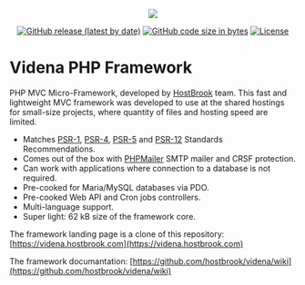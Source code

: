 <p align="center"><a href="https://videna.hostbrook.com" target="_blank"><img src="https://videna.hostbrook.com/img/videna-logo-green.png"></a></p>
<p align="center">
<a href="https://github.com/hostbrook/videna"><img alt="GitHub release (latest by date)" src="https://img.shields.io/github/v/release/hostbrook/videna"></a>
<a href="https://github.com/hostbrook/videna-fwk"><img alt="GitHub code size in bytes" src="https://img.shields.io/github/languages/code-size/hostbrook/videna-fwk"></a>
<a href="https://github.com/hostbrook/videna"><img alt="License" src="https://img.shields.io/github/license/hostbrook/videna"></a>
</p>

# Videna PHP Framework

PHP MVC Micro-Framework, developed by [HostBrook](https://hostbrook.com) team.
This fast and lightweight MVC framework was developed to use at the shared hostings for small-size projects, where quantity of files and hosting speed are limited.

- Matches [PSR-1](https://www.php-fig.org/psr/psr-1/), [PSR-4](https://www.php-fig.org/psr/psr-4/), [PSR-5](https://github.com/php-fig/fig-standards/blob/master/proposed/phpdoc.md) and [PSR-12](https://www.php-fig.org/psr/psr-12/) Standards Recommendations.
- Comes out of the box with [PHPMailer](https://github.com/PHPMailer/PHPMailer) SMTP mailer and CRSF protection.
- Can work with applications where connection to a database is not required.
- Pre-cooked for Maria/MySQL databases via PDO.
- Pre-cooked Web API and Cron jobs controllers.
- Multi-language support.
- Super light: 62 kB size of the framework core.

The framework landing page is a clone of this repository: [https://videna.hostbrook.com](https://videna.hostbrook.com)

The framework documantation: [https://github.com/hostbrook/videna/wiki](https://github.com/hostbrook/videna/wiki)
